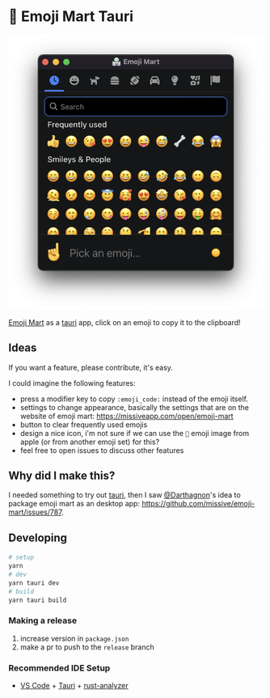 # 🏪 Emoji Mart Tauri

![screenshot](.github/image.png)

[Emoji Mart](https://github.com/missive/emoji-mart) as a [tauri](https://tauri.app/) app, click on an emoji to copy it to the clipboard!

## Ideas

If you want a feature, please contribute, it's easy.

I could imagine the following features:

- press a modifier key to copy `:emoji_code:` instead of the emoji itself.
- settings to change appearance, basically the settings that are on the website of emoji mart: https://missiveapp.com/open/emoji-mart
- button to clear frequently used emojis
- design a nice icon, i'm not sure if we can use the `🏪` emoji image from apple (or from another emoji set) for this?
- feel free to open issues to discuss other features

## Why did I make this?

I needed something to try out [tauri](https://tauri.app/),
then I saw [@Darthagnon](https://github.com/Darthagnon)'s idea to package emoji mart as an desktop app: https://github.com/missive/emoji-mart/issues/787.

## Developing

```sh
# setup
yarn
# dev
yarn tauri dev
# build
yarn tauri build
```

### Making a release

1. increase version in `package.json`
2. make a pr to push to the `release` branch

### Recommended IDE Setup

- [VS Code](https://code.visualstudio.com/) + [Tauri](https://marketplace.visualstudio.com/items?itemName=tauri-apps.tauri-vscode) + [rust-analyzer](https://marketplace.visualstudio.com/items?itemName=rust-lang.rust-analyzer)
